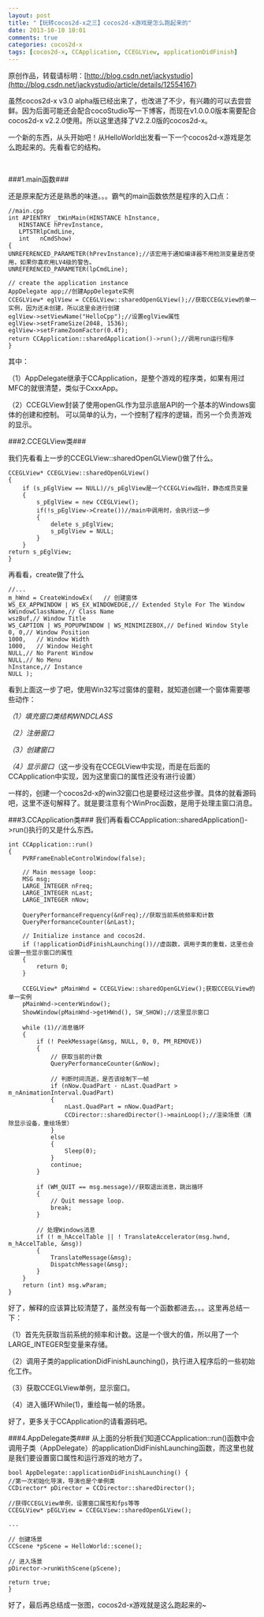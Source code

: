 ```yaml
---
layout: post
title: "【玩转cocos2d-x之三】cocos2d-x游戏是怎么跑起来的"
date: 2013-10-10 10:01
comments: true
categories: cocos2d-x
tags: [cocos2d-x, CCApplication, CCEGLView, applicationDidFinish]
---
```

原创作品，转载请标明：[http://blog.csdn.net/jackystudio](http://blog.csdn.net/jackystudio/article/details/12554167)

虽然cocos2d-x v3.0 alpha版已经出来了，也改进了不少，有兴趣的可以去尝尝鲜。因为后面可能还会配合cocoStudio写一下博客，而现在v1.0.0.0版本需要配合cocos2d-x v2.2.0使用。所以这里选择了V2.2.0版的cocos2d-x。

一个新的东西，从头开始吧！从HelloWorld出发看一下一个cocos2d-x游戏是怎么跑起来的。先看看它的结构。

<div align="center"><img src="/images/Blog/Play_cocos2dx_03/1.jpg" alt="" border="0" title="结构" /><br></br></div>

<!-- more -->

###1.main函数###

还是原来配方还是熟悉的味道。。。霸气的main函数依然是程序的入口点：

    //main.cpp  
    int APIENTRY _tWinMain(HINSTANCE hInstance,  
       HINSTANCE hPrevInstance,  
       LPTSTRlpCmdLine,  
       int   nCmdShow)  
    {  
    UNREFERENCED_PARAMETER(hPrevInstance);//该宏用于通知编译器不用检测变量是否使用，如果你喜欢用LV4级的警告。  
    UNREFERENCED_PARAMETER(lpCmdLine);  
      
    // create the application instance  
    AppDelegate app;//创建AppDelegate实例  
    CCEGLView* eglView = CCEGLView::sharedOpenGLView();//获取CCEGLView的单一实例，因为还未创建，所以这里会进行创建  
    eglView->setViewName("HelloCpp");//设置eglView属性  
    eglView->setFrameSize(2048, 1536);  
    eglView->setFrameZoomFactor(0.4f);  
    return CCApplication::sharedApplication()->run();//调用run运行程序  
    } 

其中：

（1）AppDelegate继承于CCApplication，是整个游戏的程序类，如果有用过MFC的就很清楚，类似于CxxxApp。

（2）CCEGLView封装了使用openGL作为显示底层API的一个基本的Windows窗体的创建和控制。
可以简单的认为，一个控制了程序的逻辑，而另一个负责游戏的显示。


###2.CCEGLView类###

我们先看看上一步的CCEGLView::sharedOpenGLView()做了什么。

    CCEGLView* CCEGLView::sharedOpenGLView()  
    {
		if (s_pEglView == NULL)//s_pEglView是一个CCEGLView指针，静态成员变量  
    	{  
    		s_pEglView = new CCEGLView();  
    		if(!s_pEglView->Create())//main中调用时，会执行这一步  
   			{
    			delete s_pEglView;  
    			s_pEglView = NULL;  
    		}
    	}
    return s_pEglView;  
    }  


再看看，create做了什么

    //...  
    m_hWnd = CreateWindowEx(   // 创建窗体  
    WS_EX_APPWINDOW | WS_EX_WINDOWEDGE,// Extended Style For The Window  
    kWindowClassName,// Class Name  
    wszBuf,// Window Title  
    WS_CAPTION | WS_POPUPWINDOW | WS_MINIMIZEBOX,// Defined Window Style  
    0, 0,// Window Position  
    1000,   // Window Width  
    1000,   // Window Height  
    NULL,// No Parent Window  
    NULL,// No Menu  
    hInstance,// Instance  
    NULL );  


看到上面这一步了吧，使用Win32写过窗体的童鞋，就知道创建一个窗体需要哪些动作：

*（1）填充窗口类结构WNDCLASS*

*（2）注册窗口*

*（3）创建窗口*

*（4）显示窗口*（这一步没有在CCEGLView中实现，而是在后面的CCApplication中实现，因为这里窗口的属性还没有进行设置）

一样的，创建一个cocos2d-x的win32窗口也是要经过这些步骤。具体的就看源码吧，这里不逐句解释了。就是要注意有个WinProc函数，是用于处理主窗口消息。

###3.CCApplication类###
我们再看看CCApplication::sharedApplication()->run()执行的又是什么东西。

    int CCApplication::run()  
    {  
    	PVRFrameEnableControlWindow(false);  
      
    	// Main message loop:  
    	MSG msg;  
    	LARGE_INTEGER nFreq;  
    	LARGE_INTEGER nLast;  
    	LARGE_INTEGER nNow;  
      
    	QueryPerformanceFrequency(&nFreq);//获取当前系统频率和计数  
    	QueryPerformanceCounter(&nLast);  
      
    	// Initialize instance and cocos2d.  
    	if (!applicationDidFinishLaunching())//虚函数，调用子类的重载，这里也会设置一些显示窗口的属性  
    	{  
    		return 0;  
    	}  
      
    	CCEGLView* pMainWnd = CCEGLView::sharedOpenGLView();获取CCEGLView的单一实例  
    	pMainWnd->centerWindow();  
    	ShowWindow(pMainWnd->getHWnd(), SW_SHOW);//这里显示窗口  
      
    	while (1)//消息循环  
    	{  
    		if (! PeekMessage(&msg, NULL, 0, 0, PM_REMOVE))  
    		{  
    			// 获取当前的计数  
   				QueryPerformanceCounter(&nNow);  
      
    			// 判断时间流逝，是否该绘制下一帧  
    			if (nNow.QuadPart - nLast.QuadPart > m_nAnimationInterval.QuadPart)  
    			{  
    				nLast.QuadPart = nNow.QuadPart;  
    				CCDirector::sharedDirector()->mainLoop();//渲染场景（清除显示设备，重绘场景）  
    			}  
    			else  
    			{  
    				Sleep(0);  
    			}  
   				continue;  
    		}  
      
    		if (WM_QUIT == msg.message)//获取退出消息，跳出循环  
    		{  
    			// Quit message loop.  
    			break;  
    		}  
      
    		// 处理Windows消息  
    		if (! m_hAccelTable || ! TranslateAccelerator(msg.hwnd, m_hAccelTable, &msg))  
    		{  
    			TranslateMessage(&msg);  
    			DispatchMessage(&msg);  
    		}  
    	}
    	return (int) msg.wParam;  
    }  

好了，解释的应该算比较清楚了，虽然没有每一个函数都进去。。。这里再总结一下：

（1）首先先获取当前系统的频率和计数。这是一个很大的值，所以用了一个LARGE_INTEGER型变量来存储。

（2）调用子类的applicationDidFinishLaunching()，执行进入程序后的一些初始化工作。

（3）获取CCEGLView单例，显示窗口。

（4）进入循环While(1)，重绘每一帧的场景。

好了，更多关于CCApplication的请看源码吧。

###4.AppDelegate类###
从上面的分析我们知道CCApplication::run()函数中会调用子类（AppDelegate）的applicationDidFinishLaunching函数，而这里也就是我们要设置窗口属性和运行游戏的地方了。

    bool AppDelegate::applicationDidFinishLaunching() {  
    //第一次初始化导演，导演也是个单例类  
    CCDirector* pDirector = CCDirector::sharedDirector();  
      
    //获得CCEGLView单例，设置窗口属性和fps等等  
    CCEGLView* pEGLView = CCEGLView::sharedOpenGLView();  
      
    ...  
      
    // 创建场景  
    CCScene *pScene = HelloWorld::scene();  
      
    // 进入场景  
    pDirector->runWithScene(pScene);  
      
    return true;  
    }  

好了，最后再总结成一张图，cocos2d-x游戏就是这么跑起来的~

<div align="center"><img src="/images/Blog/Play_cocos2dx_03/2.jpg" alt="" border="0" title="结构" /><br></br></div>